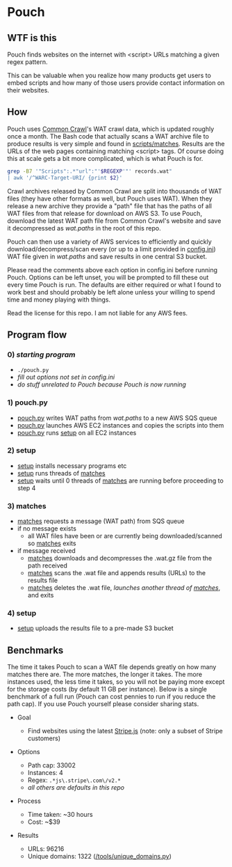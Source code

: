 # Pouch

## WTF is this

Pouch finds websites on the internet with \<script\> URLs matching a given
regex pattern.

This can be valuable when you realize how many products get users to embed
scripts and how many of those users provide contact information on their
websites.

## How

Pouch uses [Common Crawl][cc]'s WAT crawl data, which is updated roughly once a
month. The Bash code that actually scans a WAT archive file to produce results
is very simple and found in [scripts/matches][matches]. Results are the URLs of
the web pages containing matching \<script\> tags. Of course doing this at
scale gets a bit more complicated, which is what Pouch is for.

```bash
grep -B7 '"Scripts":.*"url":"'$REGEXP'"' records.wat"
| awk '/^WARC-Target-URI/ {print $2}'
```

Crawl archives released by Common Crawl are split into thousands of WAT files
(they have other formats as well, but Pouch uses WAT). When they release a new
archive they provide a "path" file that has the paths of all WAT files from
that release for download on AWS S3. To use Pouch, download the latest WAT path
file from Common Crawl's website and save it decompressed as *wat.paths* in the
root of this repo.

Pouch can then use a variety of AWS services to efficiently and quickly
download/decompress/scan every (or up to a limit provided in
[config.ini][config.ini]) WAT file given in *wat.paths* and save results in one
central S3 bucket.

Please read the comments above each option in config.ini before running Pouch.
Options can be left unset, you will be prompted to fill these out every time
Pouch is run. The defaults are either required or what I found to work best and
should probably be left alone unless your willing to spend time and money
playing with things.

Read the license for this repo. I am not liable for any AWS fees.

## Program flow

### 0) *starting program*
- `./pouch.py`
- *fill out options not set in config.ini*
- *do stuff unrelated to Pouch because Pouch is now running*

### 1) pouch.py
- [pouch.py][pouch.py] writes WAT paths from *wat.paths* to a new AWS SQS queue
- [pouch.py][pouch.py] launches AWS EC2 instances and copies the scripts into them
- [pouch.py][pouch.py] runs [setup][setup] on all EC2 instances

### 2) setup
- [setup][setup] installs necessary programs etc
- [setup][setup] runs threads of [matches][matches]
- [setup][setup] waits until 0 threads of [matches][matches] are running before proceeding to step 4

### 3) matches
- [matches][matches] requests a message (WAT path) from SQS queue
- if no message exists
    - all WAT files have been or are currently being downloaded/scanned so [matches][matches] exits
- if message received
    - [matches][matches] downloads and decompresses the .wat.gz file from the path received
    - [matches][matches] scans the .wat file and appends results (URLs) to the results file
    - [matches][matches] deletes the .wat file, *launches another thread of [matches][matches]*, and exits

### 4) setup
- [setup][setup] uploads the results file to a pre-made S3 bucket

## Benchmarks

The time it takes Pouch to scan a WAT file depends greatly on how many matches
there are. The more matches, the longer it takes. The more instances used, the
less time it takes, so you will not be paying more except for the storage costs
(by default 11 GB per instance). Below is a single benchmark of a full run
(Pouch can cost pennies to run if you reduce the path cap). If you use Pouch
yourself please consider sharing stats.

- Goal
    - Find websites using the latest [Stripe.js][stripe.js] (note: only a subset of Stripe customers)

- Options
    - Path cap: 33002
    - Instances: 4
    - Regex: `.*js\.stripe\.com\/v2.*`
    - *all others are defaults in this repo*

- Process
    - Time taken: ~30 hours
    - Cost: ~$39

- Results
    - URLs: 96216
    - Unique domains: 1322 ([/tools/unique_domains.py][unique_domains.py])

[cc]: https://commoncrawl.org/
[config.ini]: config.ini
[pouch.py]: pouch.py
[setup]: scripts/setup
[matches]: scripts/matches
[stripe.js]: https://stripe.com/docs/stripe.js
[unique_domains.py]: tools/unique_domains.py
